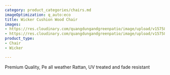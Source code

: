 ```yaml
---
category: product_categories/chairs.md
imageOptimization: q_auto:eco
title: Wicker Cushion Wood Chair
images:
- https://res.cloudinary.com/quangdungandgreenpatio/image/upload/v1575812567/posts/DSC07344_eyuqrq.png
- https://res.cloudinary.com/quangdungandgreenpatio/image/upload/v1575812567/posts/DSC07346_ctayrl.png
product_type:
- Chair
- Wicker

---
```

Premium Quality, Pe all weather Rattan, UV treated and fade resistant